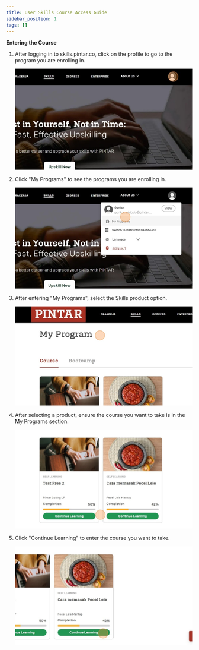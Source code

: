 ```yaml
---
title: User Skills Course Access Guide
sidebar_position: 1
tags: []
---
```

**Entering the Course**

1. After logging in to skills.pintar.co, click on the profile to go to the program you are enrolling in.

   ![](/img/1.1.jpg)
2. Click "My Programs" to see the programs you are enrolling in.

   ![](/img/1.2.jpg)
3. After entering "My Programs", select the Skills product option.

   ![](/img/1.3.jpg)
4. After selecting a product, ensure the course you want to take is in the My Programs section.

   ![](/img/1.4.jpg)
5. Click "Continue Learning" to enter the course you want to take.

   ![](/img/1.5.jpg)